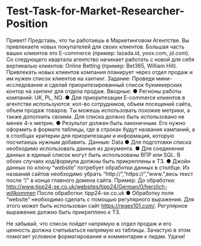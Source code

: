# Test-Task-for-Market-Researcher-Position

Привет!
Представь, что ты работаешь в Маркетинговом Агентстве. Вы привлекаете новых покупателей для своих клиентов. Большая часть ваших клиентов это E-commerce (пример: lazada.id, yoox.com, jd.com).
Со следующего квартала агентство начинает работать с новой для себя вертикалью клиентов: Online Betting (пример: Bet365, William Hill). Привлекать новых клиентов компания планирует через отдел продаж и им нужен список клиентов на хантинг.
Задание:
Проведи мини-исследование и сделай приоритезированный список букмекерских контор на хантинг для отдела продаж.
Вводные:
●	Регионы работы компаний: UK, PL, NO.
●	Для приоритезации E-commerce клиентов в агентстве используются: кол-во сотрудников, объем посещений сайта, объем продаж товаров. Ты можешь использовать похожие метрики, а также дополнить своими. Для списка должно быть использовано не менее 4-х метрик. 
●	Результат должен быть лаконичным. Его нужно оформить в формате таблицы, где в строках будут названия кампаний, а в столбцах критерии для приоритезации и информация, которую посчитаешь нужным добавить.
Данные:
Data
●	Для подготовки списка необходимо использовать данные из документа.
●	Для соединения данных в единый список могут быть использованы ВПР или SQL. В обоих случаях код/формула должны быть прикреплены к ТЗ.
●	Джойн данных по ключу “website” потребует обработки данных в столбце.
Из названий сайтов необходимо убрать “http://”,”https://”,”www.”,весь текст после “/” в конце главного домена сайта. Пример: 
До обработки: http://www.tipp24-se.co.uk/websites/tipp24/German/0/herzlich-willkommen
После обработки: tipp24-se.co.uk
●	Обработку поля “website” необходимо сделать с помощью регулярного выражения. Для этого может быть использован сайт https://regex101.com/. Регулярное выражение должно быть прикреплено к ТЗ. 

Не забывай, что список пойдет напрямую в отдел продаж и его ценность должна считываться напрямую из таблицы. Зачастую в этом помогает условное форматирование и комментарии к лидам.
Удачи!
